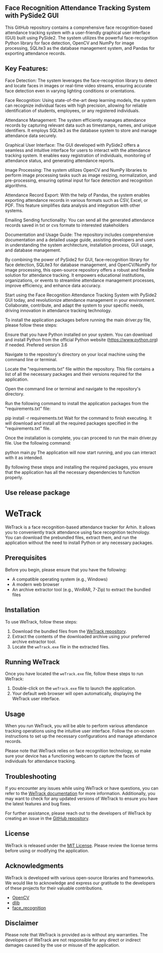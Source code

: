## Face Recognition Attendance Tracking System with PySide2 GUI
This GitHub repository contains a comprehensive face recognition-based attendance tracking system with a user-friendly graphical user interface (GUI) built using PySide2. The system utilizes the powerful face-recognition Python library for face detection, OpenCV and NumPy for image processing, SQLite3 as the database management system, and Pandas for exporting attendance records.

## Key Features:

Face Detection: The system leverages the face-recognition library to detect and locate faces in images or real-time video streams, ensuring accurate face detection even in varying lighting conditions or orientations.

Face Recognition: Using state-of-the-art deep learning models, the system can recognize individual faces with high precision, allowing for reliable identification of students, employees, or any registered individuals.

Attendance Management: The system efficiently manages attendance records by capturing relevant data such as timestamps, names, and unique identifiers. It employs SQLite3 as the database system to store and manage attendance data securely.

Graphical User Interface: The GUI developed with PySide2 offers a seamless and intuitive interface for users to interact with the attendance tracking system. It enables easy registration of individuals, monitoring of attendance status, and generating attendance reports.

Image Processing: The system utilizes OpenCV and NumPy libraries to perform image processing tasks such as image resizing, normalization, and pre-processing, ensuring optimal input for face detection and recognition algorithms.

Attendance Record Export: With the help of Pandas, the system enables exporting attendance records in various formats such as CSV, Excel, or PDF. This feature simplifies data analysis and integration with other systems.

Emailing Sending functionality: You can send all the generated attendance records saved in txt or cvs formate to interested stakeholders

Documentation and Usage Guide: The repository includes comprehensive documentation and a detailed usage guide, assisting developers and users in understanding the system architecture, installation process, GUI usage, and database management.

By combining the power of PySide2 for GUI, face-recognition library for face detection, SQLite3 for database management, and OpenCV/NumPy for image processing, this open-source repository offers a robust and flexible solution for attendance tracking. It empowers educational institutions, organizations, or events to streamline attendance management processes, improve efficiency, and enhance data accuracy.

Start using the Face Recognition Attendance Tracking System with PySide2 GUI today, and revolutionize attendance management in your environment. Collaborate, contribute, and adapt the system to your specific needs, driving innovation in attendance tracking technology.

To install the application packages before running the main driver.py file, please follow these steps:

Ensure that you have Python installed on your system. You can download and install Python from the official Python website (https://www.python.org) if needed. Prefered version 3.6

Navigate to the repository's directory on your local machine using the command line or terminal.

Locate the "requirements.txt" file within the repository. This file contains a list of all the necessary packages and their versions required for the application.

Open the command line or terminal and navigate to the repository's directory.

Run the following command to install the application packages from the "requirements.txt" file:

pip install -r requirements.txt
Wait for the command to finish executing. It will download and install all the required packages specified in the "requirements.txt" file.

Once the installation is complete, you can proceed to run the main driver.py file. Use the following command:

python main.py
The application will now start running, and you can interact with it as intended.

By following these steps and installing the required packages, you ensure that the application has all the necessary dependencies to function properly.

## Use release package
# WeTrack

WeTrack is a face recognition-based attendance tracker for Arhin. It allows you to conveniently track attendance using face recognition technology. You can download the prebundled files, extract them, and run the application without the need to install Python or any necessary packages.

## Prerequisites

Before you begin, please ensure that you have the following:

- A compatible operating system (e.g., Windows)
- A modern web browser
- An archive extractor tool (e.g., WinRAR, 7-Zip) to extract the bundled files

## Installation

To use WeTrack, follow these steps:

1. Download the bundled files from the [WeTrack repository](https://github.com/redolf250/face-recognition-based-attendance-tracker-for-arhin).
2. Extract the contents of the downloaded archive using your preferred archive extractor tool.
3. Locate the `weTrack.exe` file in the extracted files.

## Running WeTrack

Once you have located the `weTrack.exe` file, follow these steps to run WeTrack:

1. Double-click on the `weTrack.exe` file to launch the application.
2. Your default web browser will open automatically, displaying the WeTrack user interface.

## Usage

When you run WeTrack, you will be able to perform various attendance tracking operations using the intuitive user interface. Follow the on-screen instructions to set up the necessary configurations and manage attendance records.

Please note that WeTrack relies on face recognition technology, so make sure your device has a functioning webcam to capture the faces of individuals for attendance tracking.

## Troubleshooting

If you encounter any issues while using WeTrack or have questions, you can refer to the [WeTrack documentation](https://github.com/redolf250/face-recognition-based-attendance-tracker-for-arhin) for more information. Additionally, you may want to check for any updated versions of WeTrack to ensure you have the latest features and bug fixes.

For further assistance, please reach out to the developers of WeTrack by creating an issue in the [GitHub repository](https://github.com/redolf250/face-recognition-based-attendance-tracker-for-arhin/issues).

## License

WeTrack is released under the [MIT License](https://github.com/redolf250/face-recognition-based-attendance-tracker-for-arhin/blob/main/LICENSE). Please review the license terms before using or modifying the application.

## Acknowledgments

WeTrack is developed with various open-source libraries and frameworks. We would like to acknowledge and express our gratitude to the developers of these projects for their valuable contributions.

- [OpenCV](https://opencv.org/)
- [dlib](https://dlib.net/)
- [face_recognition](https://github.com/ageitgey/face_recognition)

## Disclaimer

Please note that WeTrack is provided as-is without any warranties. The developers of WeTrack are not responsible for any direct or indirect damages caused by the use or misuse of the application.



